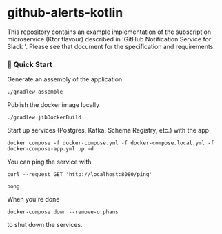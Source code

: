 # github-alerts-kotlin

This repository contains an example implementation of the subscription microservice (Ktor flavour) described in 'GitHub Notification Service for Slack
'. Please see that document for the specification and requirements.

### 📘 Quick Start

Generate an assembly of the application

```shell
./gradlew assemble
```

Publish the docker image locally

```shell
./gradlew jibDockerBuild
```

Start up services (Postgres, Kafka, Schema Registry, etc.) with the app

```shell
docker compose -f docker-compose.yml -f docker-compose.local.yml -f docker-compose-app.yml up -d
```

You can ping the service with

```shell
curl --request GET 'http://localhost:8080/ping'
```
```text
pong
```

When you're done

```shell
docker-compose down --remove-orphans
```

to shut down the services.